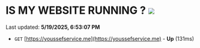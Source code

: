 # IS MY WEBSITE RUNNING ? [![](https://img.shields.io/static/v1?label=Sponsor&message=%E2%9D%A4&logo=GitHub&color=%23fe8e86)](https://github.com/sponsors/Youssef-Lehmam)

Last updated: **5/19/2025, 6:53:07 PM**

- `GET` [https://youssefservice.me](https://youssefservice.me) - **Up** (131ms)

